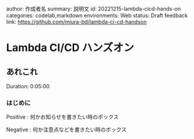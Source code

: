 author: 作成者名
summary: 説明文
id: 20221215-lambda-cicd-hands-on
categories: codelab,markdown
environments: Web
status: Draft
feedback link: https://github.com/miura-bd/lambda-ci-cd-handson

# Lambda CI/CD ハンズオン

## あれこれ

Duration: 0:05:00

### はじめに

Positive
: 何かお知らせを書きたい時のボックス

Negative
: 何か注意点などを書きたい時のボックス